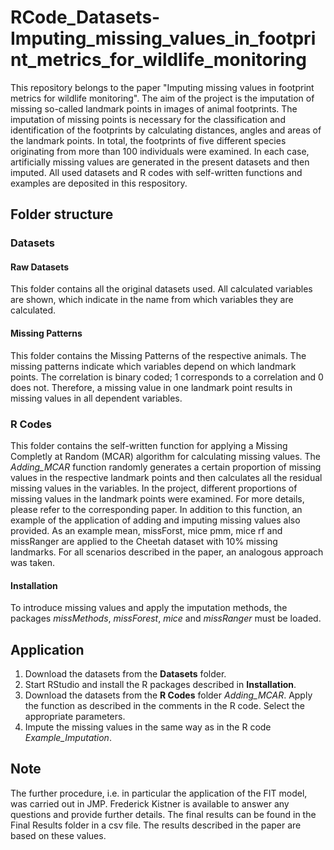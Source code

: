 # RCode_Datasets-Imputing_missing_values_in_footprint_metrics_for_wildlife_monitoring

This repository belongs to the paper "Imputing missing values in footprint metrics for wildlife monitoring".  The aim of the project is the imputation of missing so-called landmark points in images of animal footprints. The imputation of missing points is necessary for the classification and identification of the footprints by calculating distances, angles and areas of the landmark points. In total, the footprints of five different species originating from more than 100 individuals were examined. In each case, artificially missing values are generated in the present datasets and then imputed. All used datasets and R codes with self-written functions and examples are deposited in this respository.

## Folder structure 
### Datasets
#### Raw Datasets
This folder contains all the original datasets used. All calculated variables are shown, which indicate in the name from which variables they are calculated.

#### Missing Patterns 
This folder contains the Missing Patterns of the respective animals. The missing patterns indicate which variables depend on which landmark points. The correlation is binary coded; 1 corresponds to a correlation and 0 does not. Therefore, a missing value in one landmark point results in missing values in all dependent variables. 

### R Codes 
This folder contains the self-written function for applying a Missing Completly at Random (MCAR) algorithm for calculating missing values. The *Adding_MCAR* function randomly generates a certain proportion of missing values in the respective landmark points and then calculates all the residual missing values in the variables. In the project, different proportions of missing values in the landmark points were examined. For more details, please refer to the corresponding paper. 
In addition to this function, an example of the application of adding and imputing missing values also provided. As an example mean, missForst, mice pmm, mice rf and missRanger are applied to the Cheetah dataset with 10% missing landmarks. For all scenarios described in the paper, an analogous approach was taken. 

#### Installation 
To introduce missing values and apply the imputation methods, the packages *missMethods*, *missForest*, *mice* and *missRanger* must be loaded. 


## Application 
1. Download the datasets from the **Datasets** folder. 
2. Start RStudio and install the R packages described in **Installation**. 
3. Download the datasets from the **R Codes** folder *Adding_MCAR*. Apply the function as described in the comments in the R code. Select the appropriate parameters.
4. Impute the missing values in the same way as in the R code *Example_Imputation*.   


## Note 
The further procedure, i.e. in particular the application of the FIT model, was carried out in JMP. Frederick Kistner is available to answer any questions and provide further details. The final results can be found in the Final Results folder in a csv file. The results described in the paper are based on these values.
